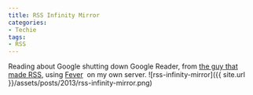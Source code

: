 ```yaml
---
title: RSS Infinity Mirror
categories:
- Techie
tags:
- RSS
---
```


Reading about Google shutting down Google Reader, from [the guy that made RSS](http://threads2.scripting.com/2013/march/goodbyeGoogleReader), using [Fever](http://feedafever.com)  on my own server.
![rss-infinity-mirror]({{ site.url }}/assets/posts/2013/rss-infinity-mirror.png)
